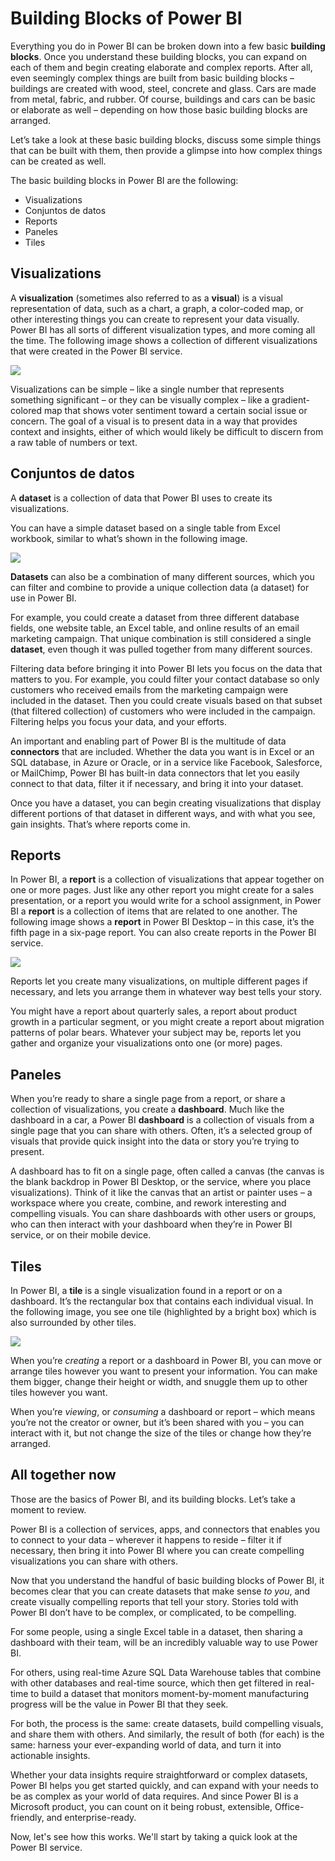 <properties
   pageTitle="The Building Blocks of Power BI"
   description="See the building blocks of Power BI, and how they relate"
   services="powerbi"
   documentationCenter=""
   authors="davidiseminger"
   manager="mblythe"
   backup=""
   editor=""
   tags=""
   qualityFocus="no"
   qualityDate=""
   featuredVideoId=""
   courseDuration="6m"/>

<tags
   ms.service="powerbi"
   ms.devlang="NA"
   ms.topic="get-started-article"
   ms.tgt_pltfrm="NA"
   ms.workload="powerbi"
   ms.date="09/29/2016"
   ms.author="davidi"/>

# Building Blocks of Power BI
Everything you do in Power BI can be broken down into a few basic <bpt id="p1">**</bpt>building blocks<ept id="p1">**</ept>. Once you understand these building blocks, you can expand on each of them and begin creating elaborate and complex reports. After all, even seemingly complex things are built from basic building blocks – buildings are created with wood, steel, concrete and glass. Cars are made from metal, fabric, and rubber. Of course, buildings and cars can be basic or elaborate as well – depending on how those basic building blocks are arranged.

Let’s take a look at these basic building blocks, discuss some simple things that can be built with them, then provide a glimpse into how complex things can be created as well.

The basic building blocks in Power BI are the following:

-   Visualizations
-   Conjuntos de datos
-   Reports
-   Paneles
-   Tiles

## Visualizations

A <bpt id="p1">**</bpt>visualization<ept id="p1">**</ept> (sometimes also referred to as a <bpt id="p2">**</bpt>visual<ept id="p2">**</ept>) is a visual representation of data, such as a chart, a graph, a color-coded map, or other interesting things you can create to represent your data visually. Power BI has all sorts of different visualization types, and more coming all the time. The following image shows a collection of different visualizations that were created in the Power BI service.

![](media/powerbi-learning-0-0b-building-blocks-power-bi/c0a0b_1.png)

Visualizations can be simple – like a single number that represents something significant – or they can be visually complex – like a gradient-colored map that shows voter sentiment toward a certain social issue or concern. The goal of a visual is to present data in a way that provides context and insights, either of which would likely be difficult to discern from a raw table of numbers or text.

## Conjuntos de datos

A <bpt id="p1">**</bpt>dataset<ept id="p1">**</ept> is a collection of data that Power BI uses to create its visualizations.

You can have a simple dataset based on a single table from Excel workbook, similar to what’s shown in the following image.

![](media/powerbi-learning-0-0b-building-blocks-power-bi/c0a0b_2.png)

<bpt id="p1">**</bpt>Datasets<ept id="p1">**</ept> can also be a combination of many different sources, which you can filter and combine to provide a unique collection data (a dataset) for use in Power BI.

For example, you could create a dataset from three different database fields, one website table, an Excel table, and online results of an email marketing campaign. That unique combination is still considered a single <bpt id="p1">**</bpt>dataset<ept id="p1">**</ept>, even though it was pulled together from many different sources.

Filtering data before bringing it into Power BI lets you focus on the data that matters to you. For example, you could filter your contact database so only customers who received emails from the marketing campaign were included in the dataset. Then you could create visuals based on that subset (that filtered collection) of customers who were included in the campaign. Filtering helps you focus your data, and your efforts.

An important and enabling part of Power BI is the multitude of data <bpt id="p1">**</bpt>connectors<ept id="p1">**</ept> that are included. Whether the data you want is in Excel or an SQL database, in Azure or Oracle, or in a service like Facebook, Salesforce, or MailChimp, Power BI has built-in data connectors that let you easily connect to that data, filter it if necessary, and bring it into your dataset.

Once you have a dataset, you can begin creating visualizations that display different portions of that dataset in different ways, and with what you see, gain insights. That’s where reports come in.


## Reports

In Power BI, a <bpt id="p1">**</bpt>report<ept id="p1">**</ept> is a collection of visualizations that appear together on one or more pages. Just like any other report you might create for a sales presentation, or a report you would write for a school assignment, in Power BI a <bpt id="p1">**</bpt>report<ept id="p1">**</ept> is a collection of items that are related to one another. The following image shows a <bpt id="p1">**</bpt>report<ept id="p1">**</ept> in Power BI Desktop – in this case, it’s the fifth page in a six-page report. You can also create reports in the Power BI service.

![](media/powerbi-learning-0-0b-building-blocks-power-bi/c0a0b_3.png)

Reports let you create many visualizations, on multiple different pages if necessary, and lets you arrange them in whatever way best tells your story.

You might have a report about quarterly sales, a report about product growth in a particular segment, or you might create a report about migration patterns of polar bears. Whatever your subject may be, reports let you gather and organize your visualizations onto one (or more) pages.

## Paneles

When you’re ready to share a single page from a report, or share a collection of visualizations, you create a <bpt id="p1">**</bpt>dashboard<ept id="p1">**</ept>. Much like the dashboard in a car, a Power BI <bpt id="p1">**</bpt>dashboard<ept id="p1">**</ept> is a collection of visuals from a single page that you can share with others. Often, it’s a selected group of visuals that provide quick insight into the data or story you’re trying to present.

A dashboard has to fit on a single page, often called a canvas (the canvas is the blank backdrop in Power BI Desktop, or the service, where you place visualizations). Think of it like the canvas that an artist or painter uses – a workspace where you create, combine, and rework interesting and compelling visuals.
You can share dashboards with other users or groups, who can then interact with your dashboard when they’re in Power BI service, or on their mobile device.

## Tiles

In Power BI, a <bpt id="p1">**</bpt>tile<ept id="p1">**</ept> is a single visualization found in a report or on a dashboard. It’s the rectangular box that contains each individual visual. In the following image, you see one tile (highlighted by a bright box) which is also surrounded by other tiles.

![](media/powerbi-learning-0-0b-building-blocks-power-bi/c0a0b_4.png)

When you’re <bpt id="p1">*</bpt>creating<ept id="p1">*</ept> a report or a dashboard in Power BI, you can move or arrange tiles however you want to present your information. You can make them bigger, change their height or width, and snuggle them up to other tiles however you want.

When you’re <bpt id="p1">*</bpt>viewing<ept id="p1">*</ept>, or <bpt id="p2">*</bpt>consuming<ept id="p2">*</ept> a dashboard or report – which means you’re not the creator or owner, but it’s been shared with you – you can interact with it, but not change the size of the tiles or change how they’re arranged.

## All together now

Those are the basics of Power BI, and its building blocks. Let’s take a moment to review.

Power BI is a collection of services, apps, and connectors that enables you to connect to your data – wherever it happens to reside – filter it if necessary, then bring it into Power BI where you can create compelling visualizations you can share with others.  

Now that you understand the handful of basic building blocks of Power BI, it becomes clear that you can create datasets that make sense <bpt id="p1">*</bpt>to you<ept id="p1">*</ept>, and create visually compelling reports that tell your story. Stories told with Power BI don’t have to be complex, or complicated, to be compelling.

For some people, using a single Excel table in a dataset, then sharing a dashboard with their team, will be an incredibly valuable way to use Power BI.

For others, using real-time Azure SQL Data Warehouse tables that combine with other databases and real-time source, which then get filtered in real-time to build a dataset that monitors moment-by-moment manufacturing progress will be the value in Power BI that they seek.

For both, the process is the same: create datasets, build compelling visuals, and share them with others. And similarly, the result of both (for each) is the same: harness your ever-expanding world of data, and turn it into actionable insights.

Whether your data insights require straightforward or complex datasets, Power BI helps you get started quickly, and can expand with your needs to be as complex as your world of data requires. And since Power BI is a Microsoft product, you can count on it being robust, extensible, Office-friendly, and enterprise-ready.

Now, let's see how this works. We'll start by taking a quick look at the Power BI service.

